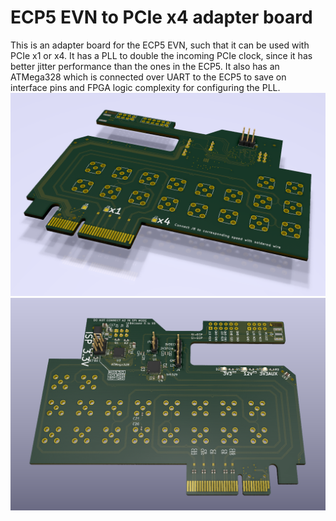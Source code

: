# ECP5 EVN to PCIe x4 adapter board
This is an adapter board for the ECP5 EVN, such that it can be used with PCIe x1 or x4. It has a PLL to double the incoming PCIe clock, since it has better jitter performance than the ones in the ECP5.
It also has an ATMega328 which is connected over UART to the ECP5 to save on interface pins and FPGA logic complexity for configuring the PLL.
![front](Front.png)
![back](Back.png)
